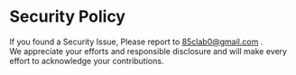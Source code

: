 # Security Policy

If you found a Security Issue, Please report to 85clab0@gmail.com .<br>
We appreciate your efforts and responsible disclosure and will make every effort to acknowledge your contributions.
